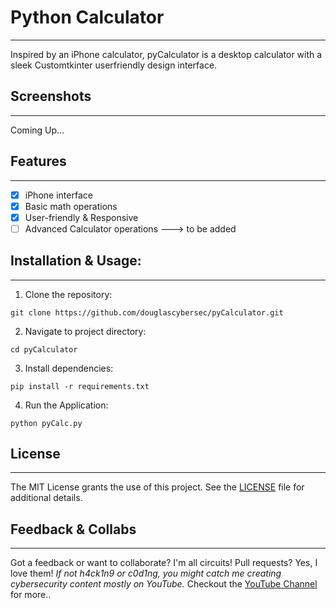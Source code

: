 # **Python Calculator**
---
Inspired by an iPhone calculator, pyCalculator is a desktop calculator with a sleek Customtkinter userfriendly design interface. 

## Screenshots
---
Coming Up...

## Features
---
- [x] iPhone interface
- [x] Basic math operations
- [x] User-friendly & Responsive
- [ ] Advanced Calculator operations ---> to be added

## Installation & Usage:
---
1. Clone the repository:
```
git clone https://github.com/douglascybersec/pyCalculator.git

```

2. Navigate to project directory:
```
cd pyCalculator

```

3. Install dependencies:
```
pip install -r requirements.txt

```

4. Run the Application:
```
python pyCalc.py

```

## License
---
The MIT License grants the use of this project. See the [LICENSE](https://github.com/douglascybersec/pyCalculator/blob/master/LICENSE) file for additional details.

## Feedback & Collabs
---
Got a feedback or want to collaborate? I'm all circuits! Pull requests? Yes, I love them! _If not h4ck1n9 or c0d1ng, you might catch me creating cybersecurity content mostly on YouTube._ Checkout the [YouTube Channel](https://www.youtube.com/@douglascybersec) for more..